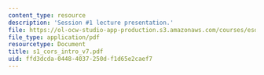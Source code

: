 ```yaml
---
content_type: resource
description: 'Session #1 lecture presentation.'
file: https://ol-ocw-studio-app-production.s3.amazonaws.com/courses/esd-33-systems-engineering-summer-2004/ffd3dcda04484037250df1d65e2caef7_s1_cors_intro_v7.pdf
file_type: application/pdf
resourcetype: Document
title: s1_cors_intro_v7.pdf
uid: ffd3dcda-0448-4037-250d-f1d65e2caef7
---
```

